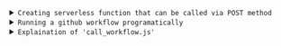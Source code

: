 <details>
<summary><code>Creating serverless function that can be called via POST method</code></summary>
<br>
We are creating a serverless function called call_workflow.js
To do this create new project in vercel - choose repo

- Set Framework preset to OTHER
- Leave build command and output directory empty
- Add any envirnment secrets you want to add and deploy

If you are using any js packages, you need to create package.json

Structure of package.json if required
```
{
  "name": "Name",  
  "version": "1.0.0",  
  "description": "Description",  
  "main": "api/<INSERT JS file name here>.js",  
  "dependencies": {  
    "<module name>": "<version>"    
  }  
}
```

All your code should be inside this function
```
async function handler(req, res) {
   // Code to be executed comes here
}
module.exports = handler;
```
Your entire code will be called by a POST method, therefore to set status after run, use
- **res.status(200) or res.status(500)**

To send some message along with status
- **res.status(200).json(\<Pass any json data here>);**

After succesfully deploying, you can now call your serverless function by sending a POST request to the URL provided by vercel
</details>

<details>
<summary><code>Running a github workflow programatically</code></summary>
<br>
First create a GitHub workflow, which runs on 'workflow_dispatch'

You need to create a Personal Access Token
- Go to Settings
- Developer settings
- Personal access tokens (choose - Tokens (classic))
- Generate new token, give access to all repos and workflows
- Copy access token

```
https://api.github.com/repos/<repo owner>/<repo name>/actions/workflows/<workflowFile name>/dispatches

const headers = {
  "Accept": "application/vnd.github+json",
  "Authorization": 'Bearer <Github PAT access token>',
  "Content-Type": "application/json"
};
```
Setting up data to pass to URL

ref: pass the branch in github on which you want to run workflow
```
const data = {
  ref: 'main',
  inputs: {
    <put variable name here>: 'pass data here'
  }
};
```
Sending POST request to URL
```
const response = await fetch(url, {
  method: 'POST',
  headers: headers,
  body: JSON.stringify(data)
});
```

This call runs the github workflow
Finally set response status to complete API call
</details>
<details>
<summary><code>Explaination of 'call_workflow.js'</code></summary>
<br>
In my case, I am using the workflow to keep streamlit apps up. Streamlit apps dont go down until 3 hours of inactivity, since we dont want to run workflow on every refresh - poll the last time the workflow ran.

If workflow ran more than 3 hours ago only then run new instance of workflow
```
const runsUrl = `https://api.github.com/repos/${owner}/${repo}/actions/workflows/${workflowFile}/runs?branch=${branch}`;

let latestRunTime = null;
const runsResp = await fetch(runsUrl, { headers });
const runsData = await runsResp.json();

latestRunTime = runsData.workflow_runs[0].created_at;  // ISO8601 string
const lastRunDate = new Date(latestRunTime);
```
</details>
